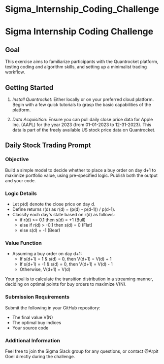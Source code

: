# Sigma_Internship_Coding_Challenge

# Sigma Internship Coding Challenge

## Goal

This exercise aims to familiarize participants with the Quantrocket platform, testing coding and algorithm skills, and setting up a minimalist trading workflow.

## Getting Started

1. *Install Quantrocket:* Either locally or on your preferred cloud platform. Begin with a few quick tutorials to grasp the basic capabilities of the platform.

2. *Data Acquisition:* Ensure you can pull daily close price data for Apple Inc. (AAPL) for the year 2023 (from 01-01-2023 to 12-31-2023). This data is part of the freely available US stock price data on Quantrocket.

## Daily Stock Trading Prompt

### Objective

Build a simple model to decide whether to place a buy order on day d+1 to maximize portfolio value, using pre-specified logic. Publish both the output and your code.

### Logic Details

- Let p(d) denote the close price on day d.
- Define returns r(d) as r(d) = (p(d) - p(d-1)) / p(d-1).
- Classify each day's state based on r(d) as follows:
  - if r(d) >= 0.1 then s(d) = +1 (Bull)
  - else if r(d) > -0.1 then s(d) = 0 (Flat)
  - else s(d) = -1 (Bear)

### Value Function

- Assuming a buy order on day d+1:
  - If s(d+1) = 1 & s(d) = 0, then V(d+1) = V(d) + 1
  - If s(d+1) = -1 & s(d) = 0, then V(d+1) = V(d) - 1
  - Otherwise, V(d+1) = V(d)

Your goal is to calculate the transition distribution in a streaming manner, deciding on optimal points for buy orders to maximize V(N).

### Submission Requirements

Submit the following in your GitHub repository:
- The final value V(N)
- The optimal buy indices
- Your source code

### Additional Information

Feel free to join the Sigma Slack group for any questions, or contact @Arpit Goel directly during the challenge.
